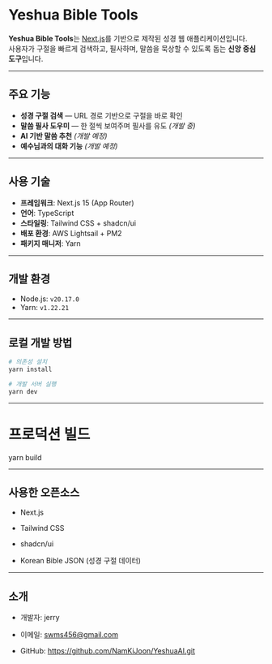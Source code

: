 # Yeshua Bible Tools

**Yeshua Bible Tools**는 [Next.js](https://nextjs.org)를 기반으로 제작된 성경 웹 애플리케이션입니다.  
사용자가 구절을 빠르게 검색하고, 필사하며, 말씀을 묵상할 수 있도록 돕는 **신앙 중심 도구**입니다.

---

## 주요 기능

- **성경 구절 검색** — URL 경로 기반으로 구절을 바로 확인
- **말씀 필사 도우미** — 한 절씩 보여주며 필사를 유도 _(개발 중)_
- **AI 기반 말씀 추천** _(개발 예정)_
- **예수님과의 대화 기능** _(개발 예정)_

---

## 사용 기술

- **프레임워크**: Next.js 15 (App Router)
- **언어**: TypeScript
- **스타일링**: Tailwind CSS + shadcn/ui
- **배포 환경**: AWS Lightsail + PM2
- **패키지 매니저**: Yarn

---

## 개발 환경

- Node.js: `v20.17.0`
- Yarn: `v1.22.21`

---

## 로컬 개발 방법

```bash
# 의존성 설치
yarn install

# 개발 서버 실행
yarn dev
```

---

# 프로덕션 빌드

yarn build

---

## 사용한 오픈소스

- Next.js

- Tailwind CSS

- shadcn/ui

- Korean Bible JSON (성경 구절 데이터)

---

## 소개

- 개발자: jerry

- 이메일: swms456@gmail.com

- GitHub: https://github.com/NamKiJoon/YeshuaAI.git
